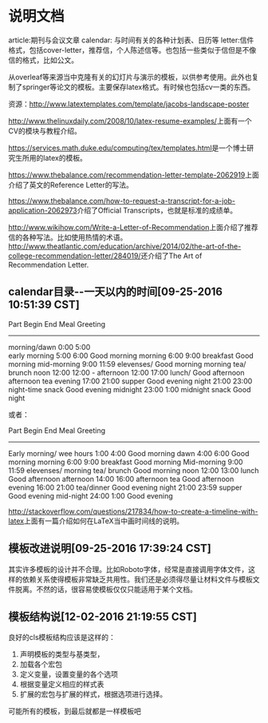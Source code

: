 # 说明文档

article:期刊与会议文章
calendar: 与时间有关的各种计划表、日历等
letter:信件格式，包括cover-letter，推荐信，个人陈述信等。也包括一些类似于信但是不像信的格式，比如公文。

从overleaf等来源当中克隆有关的幻灯片与演示的模板，以供参考使用。此外也复制了springer等论文的模板。主要保存latex格式。有时候也包括cv一类的东西。

资源：http://www.latextemplates.com/template/jacobs-landscape-poster

<http://www.thelinuxdaily.com/2008/10/latex-resume-examples/>上面有一个CV的模块与教程介绍。

<https://services.math.duke.edu/computing/tex/templates.html>是一个博士研究生所用的latex的模板。

<https://www.thebalance.com/recommendation-letter-template-2062919>上面介绍了英文的Reference Letter的写法。

<https://www.thebalance.com/how-to-request-a-transcript-for-a-job-application-2062973>介绍了Official Transcripts，也就是标准的成绩单。


<http://www.wikihow.com/Write-a-Letter-of-Recommendation>上面介绍了推荐信的各种写法。比如使用热情的术语。<http://www.theatlantic.com/education/archive/2014/02/the-art-of-the-college-recommendation-letter/284019/>还介绍了The Art of Recommendation Letter.



calendar目录--一天以内的时间[09-25-2016 10:51:39 CST]
----------------------------------------------------------------------

Part          Begin End   Meal             Greeting
------------- ----- ----- ---------------- ---------------------
morning/dawn   0:00  5:00                  
early morning  5:00  6:00                  Good morning
morning        6:00  9:00 breakfast        Good morning
mid-morning    9:00 11:59 elevenses/       Good morning
                          morning tea/
                          brunch
noon          12:00 12:00 -
afternoon     12:00 17:00 lunch/           Good afternoon
                          afternoon tea
evening       17:00 21:00 supper           Good evening
night         21:00 23:00 night-time snack Good evening
midnight      23:00  1:00 midnight snack   Good night

或者：

Part         Begin End   Meal             Greeting
-----------  ----- ----- ---------------- ---------------------
Early morning/
 wee hours    1:00  4:00                  Good morning
dawn          4:00  6:00                  Good morning
morning       6:00  9:00 breakfast        Good morning
Mid-morning   9:00 11:59 elevenses/
                         morning tea/
                         brunch           Good morning
noon         12:00 13:00 lunch            Good afternoon
afternoon    14:00 16:00 afternoon tea    Good afternoon
evening      16:00 21:00 tea/dinner       Good evening
night        21:00 23:59 supper           Good evening
mid-night    24:00  1:00                  Good evening

<http://stackoverflow.com/questions/217834/how-to-create-a-timeline-with-latex>上面有一篇介绍如何在LaTeX当中画时间线的说明。



模板改进说明[09-25-2016 17:39:24 CST]
----------------------------------------------------------------------

其实许多模板的设计并不合理。比如Roboto字体，经常是直接调用字体文件，这样的依赖关系使得模板非常缺乏共用性。我们还是必须得尽量让材料文件与模板文件脱离。不然的话，很容易使模板仅仅只能适用于某个文档。



模板结构说[12-02-2016 21:19:55 CST]
----------------------------------------------------------------------

良好的cls模板结构应该是这样的：

1. 声明模板的类型与基类型，
2. 加载各个宏包
3. 定义变量，设置变量的各个选项
4. 根据变量定义相应的样式表
5. 扩展的宏包与扩展的样式，根据选项进行选择。

可能所有的模板，到最后就都是一样模板吧

